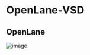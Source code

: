 # OpenLane-VSD
## OpenLane
![image](https://github.com/user-attachments/assets/9efda392-6d6b-4ebd-9862-26f2e8627c21)
